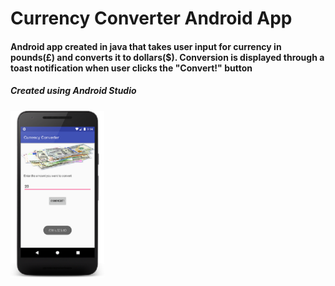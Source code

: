 # Currency Converter Android App 
#### Android app created in java that takes user input for currency in pounds(£) and converts it to dollars($). Conversion is displayed through a toast notification when user clicks the "Convert!" button
##### Created using Android Studio 
<img src="./CurrencyConverterDemoImage.png" width = "150" height = "267">